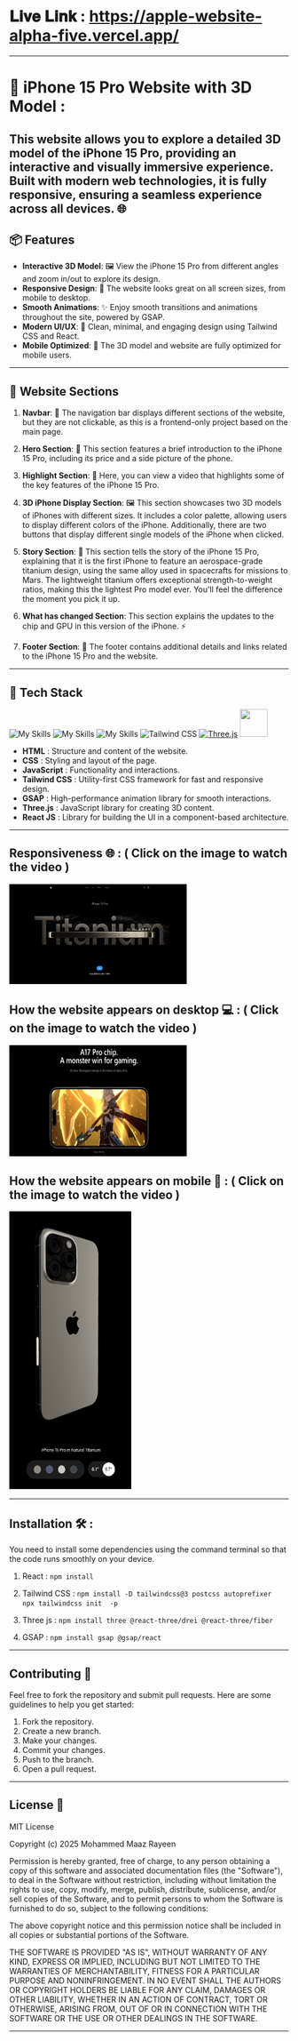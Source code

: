 
# 𝐋𝐢𝐯𝐞 𝐋𝐢𝐧𝐤 : https://apple-website-alpha-five.vercel.app/

---
# 📱 iPhone 15 Pro Website with 3D Model :

This website allows you to explore a detailed 3D model of the iPhone 15 Pro, providing an interactive and visually immersive experience. Built with modern web technologies, it is fully responsive, ensuring a seamless experience across all devices. 🌐
---

## 📦 Features

- **Interactive 3D Model**: 🖼️ View the iPhone 15 Pro from different angles and zoom in/out to explore its design.
- **Responsive Design**: 📱 The website looks great on all screen sizes, from mobile to desktop.
- **Smooth Animations**: ✨ Enjoy smooth transitions and animations throughout the site, powered by GSAP.
- **Modern UI/UX**: 🌟 Clean, minimal, and engaging design using Tailwind CSS and React.
- **Mobile Optimized**: 📲 The 3D model and website are fully optimized for mobile users.

---

## 📑 Website Sections

1. **Navbar**: 📍 The navigation bar displays different sections of the website, but they are not clickable, as this is a frontend-only project based on the main page.

2. **Hero Section**: 🌟 This section features a brief introduction to the iPhone 15 Pro, including its price and a side picture of the phone.

3. **Highlight Section**: 🎥 Here, you can view a video that highlights some of the key features of the iPhone 15 Pro.

4. **3D iPhone Display Section**: 🖼️ This section showcases two 3D models of iPhones with different sizes. It includes a color palette, allowing users to display different colors of the iPhone. Additionally, there are two buttons that display different single models of the iPhone when clicked.

5. **Story Section**: 📜 This section tells the story of the iPhone 15 Pro, explaining that it is the first iPhone to feature an aerospace-grade titanium design, using the same alloy used in spacecrafts for missions to Mars. The lightweight titanium offers exceptional strength-to-weight ratios, making this the lightest Pro model ever. You'll feel the difference the moment you pick it up.

6. **What has changed Section**: This section explains the updates to the chip and GPU in this version of the iPhone. ⚡

7. **Footer Section**: 📘 The footer contains additional details and links related to the iPhone 15 Pro and the website.

---

## 🚀 Tech Stack

 ![My Skills](https://skillicons.dev/icons?i=html) ![My Skills](https://skillicons.dev/icons?i=css)  ![My Skills](https://skillicons.dev/icons?i=js) ![Tailwind CSS](https://skillicons.dev/icons?i=tailwind) [![Three.js](https://skillicons.dev/icons?i=threejs)](https://skillicons.dev) <img src="https://github.com/0maaz-01/Alaikoo_PDF_Reader_and_Editor./blob/main/Images/React.png" width="50" height="50"> 


- **HTML** : Structure and content of the website.
- **CSS** :  Styling and layout of the page.
- **JavaScript** :  Functionality and interactions.
- **Tailwind CSS** :  Utility-first CSS framework for fast and responsive design.
- **GSAP** :  High-performance animation library for smooth interactions.
- **Three.js** :  JavaScript library for creating 3D content.
- **React JS** :  Library for building the UI in a component-based architecture.


---

## Responsiveness 🌐 : ( Click on the image to watch the video )
[<img src="https://github.com/0maaz-01/Apple-Website/blob/main/public/Ab.png" alt="Thumbnail" width="320" height="180">](https://youtu.be/wivwzfPWoDg?si=PWw8K3v9ofnPxgFQ)

## How the website appears on desktop 💻 :  ( Click on the image to watch the video )
[<img src="https://github.com/0maaz-01/Apple-Website/blob/main/public/An.png" alt="Thumbnail" width="320" height="200">](https://youtu.be/MeRm6c_OjMs)

## How the website appears on mobile 📱 :  ( Click on the image to watch the video )
[<img src="https://github.com/0maaz-01/Apple-Website/blob/main/public/1.png" alt="Thumbnail" width="220" height="500">](https://youtube.com/shorts/nLpjSAjnsVE?feature=share)

---

## Installation 🛠️ :
You need to install some dependencies using the command terminal so that the code runs smoothly on your device.

1) React :
`npm install `

2) Tailwind CSS :
   `npm install -D tailwindcss@3 postcss autoprefixer`
     
    `npx tailwindcss init  -p`

4) Three js :
   `npm install three @react-three/drei @react-three/fiber`

5) GSAP :
`npm install gsap @gsap/react`

---

## Contributing 🤝

Feel free to fork the repository and submit pull requests. Here are some guidelines to help you get started:

1. Fork the repository.
2. Create a new branch.
3. Make your changes.
4. Commit your changes.
5. Push to the branch.
6. Open a pull request.

---

## License 📜

MIT License

Copyright (c) 2025 Mohammed Maaz Rayeen

Permission is hereby granted, free of charge, to any person obtaining a copy
of this software and associated documentation files (the "Software"), to deal
in the Software without restriction, including without limitation the rights
to use, copy, modify, merge, publish, distribute, sublicense, and/or sell
copies of the Software, and to permit persons to whom the Software is
furnished to do so, subject to the following conditions:

The above copyright notice and this permission notice shall be included in all
copies or substantial portions of the Software.

THE SOFTWARE IS PROVIDED "AS IS", WITHOUT WARRANTY OF ANY KIND, EXPRESS OR
IMPLIED, INCLUDING BUT NOT LIMITED TO THE WARRANTIES OF MERCHANTABILITY,
FITNESS FOR A PARTICULAR PURPOSE AND NONINFRINGEMENT. IN NO EVENT SHALL THE
AUTHORS OR COPYRIGHT HOLDERS BE LIABLE FOR ANY CLAIM, DAMAGES OR OTHER
LIABILITY, WHETHER IN AN ACTION OF CONTRACT, TORT OR OTHERWISE, ARISING FROM,
OUT OF OR IN CONNECTION WITH THE SOFTWARE OR THE USE OR OTHER DEALINGS IN THE
SOFTWARE.

---

